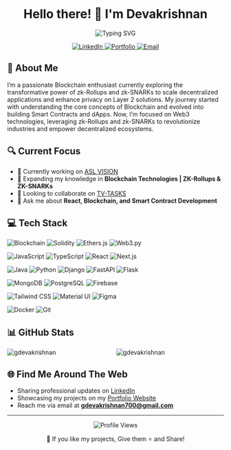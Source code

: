<div align="center">
  <h1>Hello there! 👋 I'm Devakrishnan</h1>
  <img src="https://readme-typing-svg.herokuapp.com?font=Fira+Code&weight=600&size=24&duration=3000&pause=1000&color=36BCF7FF&center=true&vCenter=true&repeat=true&random=false&width=500&lines=Blockchain+Developer;Smart+Contract+Developer;Full+Stack+Developer;Python+Developer" alt="Typing SVG" />
  
  <p>
    <a href="https://linkedin.com/in/deva-krishnan-52981a245/" target="_blank">
      <img src="https://img.shields.io/badge/LinkedIn-0077B5?style=for-the-badge&logo=linkedin&logoColor=white" alt="LinkedIn"/>
    </a>
    <a href="https://devakrishnan.vercel.app/" target="_blank">
      <img src="https://img.shields.io/badge/Portfolio-000000?style=for-the-badge&logo=vercel&logoColor=white" alt="Portfolio"/>
    </a>
    <a href="mailto:gdevakrishnan700@gmail.com">
      <img src="https://img.shields.io/badge/Email-D14836?style=for-the-badge&logo=gmail&logoColor=white" alt="Email"/>
    </a>
  </p>
</div>

## 🚀 About Me

I’m a passionate Blockchain enthusiast currently exploring the transformative power of zk-Rollups and zk-SNARKs to scale decentralized applications and enhance privacy on Layer 2 solutions. My journey started with understanding the core concepts of Blockchain and evolved into building Smart Contracts and dApps. Now, I’m focused on Web3 technologies, leveraging zk-Rollups and zk-SNARKs to revolutionize industries and empower decentralized ecosystems.

## 🔍 Current Focus

- 🔭 Currently working on [ASL VISION](https://github.com/gdevakrishnan/asl-vision)
- 🌱 Expanding my knowledge in **Blockchain Technologies | ZK-Rollups & ZK-SNARKs**
- 👯 Looking to collaborate on [TV-TASKS](https://github.com/gdevakrishnan/task-tracker-client)
- 💬 Ask me about **React, Blockchain, and Smart Contract Development**

## 💻 Tech Stack

<div align="left">
  
  ![Blockchain](https://img.shields.io/badge/Blockchain-121D33?style=for-the-badge&logo=blockchain.com&logoColor=white)
  ![Solidity](https://img.shields.io/badge/Solidity-363636?style=for-the-badge&logo=solidity&logoColor=white)
  ![Ethers.js](https://img.shields.io/badge/Ethers.js-3C3C3D?style=for-the-badge&logo=ethereum&logoColor=white)
  ![Web3.py](https://img.shields.io/badge/Web3.py-3776AB?style=for-the-badge&logo=python&logoColor=white)
  
  ![JavaScript](https://img.shields.io/badge/JavaScript-F7DF1E?style=for-the-badge&logo=javascript&logoColor=black)
  ![TypeScript](https://img.shields.io/badge/TypeScript-3178C6?style=for-the-badge&logo=typescript&logoColor=white)
  ![React](https://img.shields.io/badge/React-61DAFB?style=for-the-badge&logo=react&logoColor=black)
  ![Next.js](https://img.shields.io/badge/Next.js-000000?style=for-the-badge&logo=next.js&logoColor=white)
  
  ![Java](https://img.shields.io/badge/Java-ED8B00?style=for-the-badge&logo=java&logoColor=white)
  ![Python](https://img.shields.io/badge/Python-3776AB?style=for-the-badge&logo=python&logoColor=white)
  ![Django](https://img.shields.io/badge/Django-092E20?style=for-the-badge&logo=django&logoColor=white)
  ![FastAPI](https://img.shields.io/badge/FastAPI-000000?style=for-the-badge&logo=fastapi&logoColor=white)
  ![Flask](https://img.shields.io/badge/Flask-000000?style=for-the-badge&logo=flask&logoColor=white)
  
  ![MongoDB](https://img.shields.io/badge/MongoDB-47A248?style=for-the-badge&logo=mongodb&logoColor=white)
  ![PostgreSQL](https://img.shields.io/badge/PostgreSQL-336791?style=for-the-badge&logo=postgresql&logoColor=white)
  ![Firebase](https://img.shields.io/badge/Firebase-FFCA28?style=for-the-badge&logo=firebase&logoColor=black)
  
  ![Tailwind CSS](https://img.shields.io/badge/Tailwind_CSS-38B2AC?style=for-the-badge&logo=tailwind-css&logoColor=white)
  ![Material UI](https://img.shields.io/badge/Material_UI-0081CB?style=for-the-badge&logo=material-ui&logoColor=white)
  ![Figma](https://img.shields.io/badge/Figma-F24E1E?style=for-the-badge&logo=figma&logoColor=white)
  
  ![Docker](https://img.shields.io/badge/Docker-2496ED?style=for-the-badge&logo=docker&logoColor=white)
  ![Git](https://img.shields.io/badge/Git-F05032?style=for-the-badge&logo=git&logoColor=white)
</div>

## 📊 GitHub Stats

<div align="center">
      <img align="left" src="https://github-readme-stats.vercel.app/api/top-langs?username=gdevakrishnan&show_icons=true&theme=dark&title_color=ffffff&text_color=e0e0e0&bg_color=1e1e1e&hide_border=true&locale=en&layout=compact" alt="gdevakrishnan" />
  <img align="center" src="https://github-readme-stats.vercel.app/api?username=gdevakrishnan&show_icons=true&theme=dark&title_color=ffffff&text_color=e0e0e0&bg_color=1e1e1e&hide_border=true&locale=en" alt="gdevakrishnan" />
</div>

## 🌐 Find Me Around The Web

- Sharing professional updates on [LinkedIn](https://linkedin.com/in/deva-krishnan-52981a245/)
- Showcasing my projects on my [Portfolio Website](https://devakrishnan.vercel.app/)
- Reach me via email at **gdevakrishnan700@gmail.com**

---

<div align="center">
  <img src="https://komarev.com/ghpvc/?username=gdevakrishnan&style=flat-square&color=blue" alt="Profile Views"/>
  <p>💙 If you like my projects, Give them ⭐ and Share!</p>
</div>
